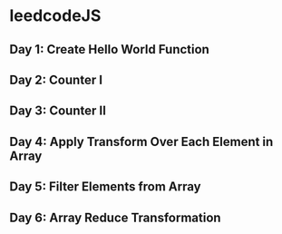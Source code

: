 # leedcodeJS

## Day 1: Create Hello World Function

## Day 2: Counter I

## Day 3: Counter II

## Day 4: Apply Transform Over Each Element in Array

## Day 5: Filter Elements from Array

## Day 6: Array Reduce Transformation
